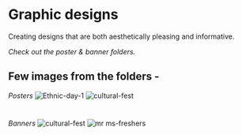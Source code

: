 # Graphic designs

Creating designs that are both aesthetically pleasing and informative.

_Check out the poster & banner folders._

## Few images from the folders - 
*Posters*
![Ethnic-day-1](https://user-images.githubusercontent.com/38778028/222144148-66715649-e4be-49b7-a147-c06dbbeef093.png)
![cultural-fest](https://user-images.githubusercontent.com/38778028/222146288-943a58a5-977c-4e6d-8e61-3b151d2ed089.png)

#
*Banners*
![cultural-fest](https://user-images.githubusercontent.com/38778028/222144258-75c94088-cbb0-4f95-ad5e-a070a2a0fb20.png)
![mr ms-freshers](https://user-images.githubusercontent.com/38778028/222144459-c8a50828-8ce4-4024-90a0-44513c41b6f1.png)

